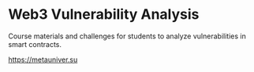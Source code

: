 # Web3 Vulnerability Analysis

Course materials and challenges for students to analyze vulnerabilities in smart contracts.

https://metauniver.su